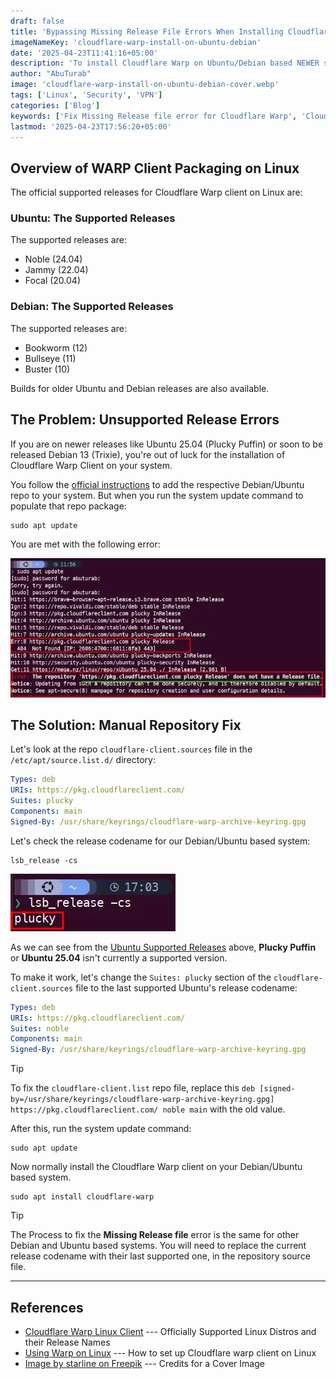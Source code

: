 ```yaml
---
draft: false
title: 'Bypassing Missing Release File Errors When Installing Cloudflare WARP on NEWER Ubuntu/Debian Systems'
imageNameKey: 'cloudflare-warp-install-on-ubuntu-debian'
date: '2025-04-23T11:41:16+05:00'
description: 'To install Cloudflare Warp on Ubuntu/Debian based NEWER systems which are not officially supported yet, you can modify cloudflare-client.sources file. This modification will let you install Warp Client on NEWER non-supported releases.'
author: "AbuTurab"
image: 'cloudflare-warp-install-on-ubuntu-debian-cover.webp'
tags: ['Linux', 'Security', 'VPN']
categories: ['Blog']
keywords: ['Fix Missing Release file error for Cloudflare Warp', 'Cloudflare Warp missing release file on Ubuntu Plucky Puffin', 'Cloudflare Warp installation on unsupported newer Debian and Ubuntu based systems']
lastmod: '2025-04-23T17:56:20+05:00'
---
```


## Overview of WARP Client Packaging on Linux

The official supported releases for Cloudflare Warp client on Linux are:

### Ubuntu: The Supported Releases

The supported releases are:

- Noble (24.04)
- Jammy (22.04)
- Focal (20.04)

### Debian: The Supported Releases

The supported releases are:

- Bookworm (12)
- Bullseye (11)
- Buster (10)

Builds for older Ubuntu and Debian releases are also available.

## The Problem: Unsupported Release Errors

If you are on newer releases like Ubuntu 25.04 (Plucky Puffin) or soon to be released Debian 13 (Trixie), you're out of luck for the installation of Cloudflare Warp Client on your system.

You follow the [official instructions](https://pkg.cloudflareclient.com) to add the respective Debian/Ubuntu repo to your system. But when you run the system update command to populate that repo package:
```terminal
sudo apt update
```

You are met with the following error:

![](cloudflare-warp-install-on-ubuntu-debian.webp)

## The Solution: Manual Repository Fix

Let's look at the repo `cloudflare-client.sources` file in the `/etc/apt/source.list.d/` directory:

```yaml
Types: deb
URIs: https://pkg.cloudflareclient.com/
Suites: plucky
Components: main
Signed-By: /usr/share/keyrings/cloudflare-warp-archive-keyring.gpg
```

Let's check the release codename for our Debian/Ubuntu based system:

```terminal
lsb_release -cs
```

![](cloudflare-warp-install-on-ubuntu-debian-1.webp)

As we can see from the [Ubuntu Supported Releases](#ubuntu) above, **Plucky Puffin** or **Ubuntu 25.04** isn't currently a supported version.

To make it work, let's change the `Suites: plucky` section of the `cloudflare-client.sources` file to the last supported Ubuntu's release codename:
```yaml {hl_lines=3}
Types: deb
URIs: https://pkg.cloudflareclient.com/
Suites: noble
Components: main
Signed-By: /usr/share/keyrings/cloudflare-warp-archive-keyring.gpg
```

> [!TIP]
> To fix the `cloudflare-client.list` repo file, replace this `deb [signed-by=/usr/share/keyrings/cloudflare-warp-archive-keyring.gpg] https://pkg.cloudflareclient.com/ noble main` with the old value.

After this, run the system update command:

```terminal
sudo apt update
```

Now normally install the Cloudflare Warp client on your Debian/Ubuntu based system.

```terminal
sudo apt install cloudflare-warp
```

> [!TIP]
> The Process to fix the **Missing Release file** error is the same for other Debian and Ubuntu based systems. You will need to replace the current release codename with their last supported one, in the repository source file.

---
## References

- [Cloudflare Warp Linux Client](https://pkg.cloudflareclient.com) --- Officially Supported Linux Distros and their Release Names
- [Using Warp on Linux](https://developers.cloudflare.com/warp-client/get-started/linux/) --- How to set up Cloudflare warp client on Linux
- <a href="https://www.freepik.com/free-vector/cloud-computing-remote-encryption-background-safeguarding-data-web_385420046.htm#fromView=search&page=1&position=6&uuid=f19b92ee-c86e-4718-a3ec-33e9276215eb&query=cloudflare+warp">Image by starline on Freepik</a> --- Credits for a Cover Image
